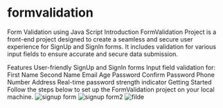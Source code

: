 # formvalidation
Form Validation using Java Script 
Introduction
FormValidation Project is a front-end project designed to create a seamless and secure user experience for SignUp and SignIn forms. It includes validation for various input fields to ensure accurate and secure data submission.

Features
User-friendly SignUp and SignIn forms
Input field validation for:
First Name
Second Name
Email
Age
Password
Confirm Password
Phone Number
Address
Real-time password strength indicator
Getting Started
Follow the steps below to set up the FormValidation project on your local machine.
![signup form](https://github.com/F219093/formvalidation/assets/100689314/6d5861cc-834d-428c-a494-c59cd31c87e7)
![signup form2](https://github.com/F219093/formvalidation/assets/100689314/e655ab5b-57e5-457c-a9cd-7bd73980e81f)
![filde](https://github.com/F219093/formvalidation/assets/100689314/b4943f7b-ffd5-4af4-be49-0f02e40e567b)

